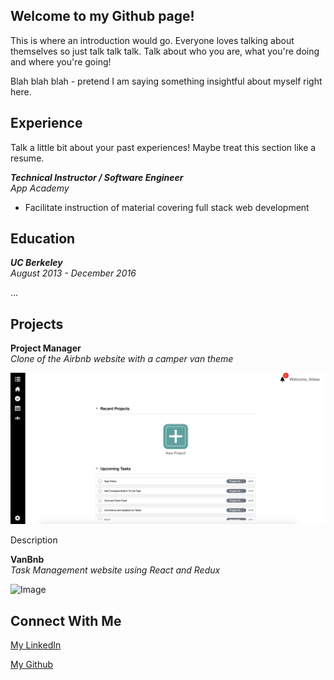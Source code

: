 ## Welcome to my Github page!

This is where an introduction would go. Everyone loves talking about themselves so just talk talk talk. Talk about who you are, what you're doing and where you're going!

Blah blah blah - pretend I am saying something insightful about myself right here.





## Experience

Talk a little bit about your past experiences! Maybe treat this section like a resume.

***Technical Instructor / Software Engineer***   
_App Academy_
- Facilitate instruction of material covering full stack web development






## Education

***UC Berkeley***   
_August 2013 - December 2016_

 ...





## Projects

**Project Manager**  
_Clone of the Airbnb website with a camper van theme_

![Image](https://raw.githubusercontent.com/alissacrane123/alissa.github.io/master/images/projectmanager.png)

Description

**VanBnb**   
_Task Management website using React and Redux_

![Image](https://github.com/alissacrane123/alissa.github.io/blob/master/images/vanbnb.png?raw=true)






## Connect With Me

[My LinkedIn](https://www.linkedin.com/in/alissacrane/)

[My Github](https://github.com/alissacrane123)
